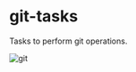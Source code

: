 # git-tasks

Tasks to perform git operations.

![git](https://i.makeagif.com/media/4-27-2017/JrB_CA.gif)

